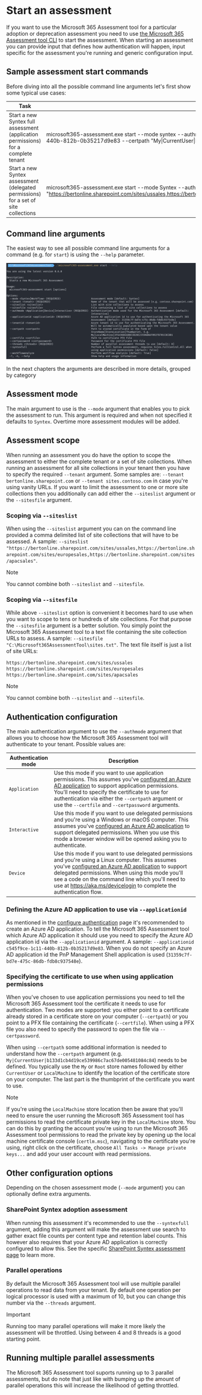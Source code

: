 # Start an assessment

If you want to use the Microsoft 365 Assessment tool for a particular adoption or deprecation assessment you need to use [the Microsoft 365 Assessment tool CLI](assess.md) to start the assessment. When starting an assessment you can provide input that defines how authentication will happen, input specific for the assessment you're running and generic configuration input.

## Sample assessment start commands

Before diving into all the possible command line arguments let's first show some typical use cases:

Task | CLI
-----|------
Start a new Syntex full assessment (application permissions) for a complete tenant | microsoft365-assessment.exe start --mode syntex --authmode application --tenant bertonline.sharepoint.com --applicationid c545f9ce-1c11-440b-812b-0b35217d9e83 --certpath "My&#124;CurrentUser&#124;b133d1cb4d19ce539986c7ac67de005481084c84" --syntexfull
Start a new Syntex assessment (delegated permissions) for a set of site collections | microsoft365-assessment.exe start --mode Syntex --authmode interactive --tenant bertonline.sharepoint.com --siteslist "https://bertonline.sharepoint.com/sites/ussales,https://bertonline.sharepoint.com/sites/europesales,https://bertonline.sharepoint.com/sites/apacsales"

## Command line arguments

The easiest way to see all possible command line arguments for a command (e.g. for `start`) is using the `--help` parameter.

![start argument overview](../images/startargumentshelp.png)

In the next chapters the arguments are described in more details, grouped by category

## Assessment mode

The main argument to use is the `--mode` argument that enables you to pick the assessment to run. This argument is required and when not specified it defaults to `Syntex`. Overtime more assessment modules will be added.

## Assessment scope

When running an assessment you do have the option to scope the assessment to either the complete tenant or a set of site collections. When running an assessment for all site collections in your tenant then you have to specify the required `--tenant` argument. Some samples are: `--tenant bertonline.sharepoint.com` or `--tenant sites.contoso.com` in case you're using vanity URLs. If you want to limit the assessment to one or more site collections then you additionally can add either the `--siteslist` argument or the `--sitesfile` argument.

### Scoping via `--siteslist`

When using the `--siteslist` argument you can on the command line provided a comma delimited list of site collections that will have to be assessed. A sample: `--siteslist "https://bertonline.sharepoint.com/sites/ussales,https://bertonline.sharepoint.com/sites/europesales,https://bertonline.sharepoint.com/sites/apacsales"`.

> [!Note]
> You cannot combine both `--siteslist` and `--sitesfile`.

### Scoping via `--sitesfile`

While above `--siteslist` option is convenient it becomes hard to use when you want to scope to tens or hundreds of site collections. For that purpose the `--sitesfile` argument is a better solution. You simply point the Microsoft 365 Assessment tool to a text file containing the site collection URLs to assess. A sample: `--sitesfile "C:\Microsoft365AssessmentTool\sites.txt"`. The text file itself is just a list of site URLs:

```text
https://bertonline.sharepoint.com/sites/ussales
https://bertonline.sharepoint.com/sites/europesales
https://bertonline.sharepoint.com/sites/apacsales
```

> [!Note]
> You cannot combine both `--siteslist` and `--sitesfile`.

## Authentication configuration

The main authentication argument to use the `--authmode` argument that allows you to choose how the Microsoft 365 Assessment tool will authenticate to your tenant. Possible values are:

Authentication mode | Description
--------------------|------------
`Application` | Use this mode if you want to use application permissions. This assumes you've [configured an Azure AD application](setupauth.md) to support application permissions. You'll need to specify the certificate to use for authentication via either the `--certpath` argument or use the `--certfile` and `--certpassword` arguments.
`Interactive` | Use this mode if you want to use delegated permissions and you're using a Windows or macOS computer. This assumes you've [configured an Azure AD application](setupauth.md) to support delegated permissions. When you use this mode a browser window will be opened asking you to authenticate.
`Device` | Use this mode if you want to use delegated permissions and you're using a Linux computer. This assumes you've [configured an Azure AD application](setupauth.md) to support delegated permissions. When using this mode you'll see a code on the command line which you'll need to use at https://aka.ms/devicelogin to complete the authentication flow.

### Defining the Azure AD application to use via `--applicationid`

As mentioned in the [configure authentication](setupauth.md) page it's recommended to create an Azure AD application. To tell the Microsoft 365 Assessment tool which Azure AD application it should use you need to specify the Azure AD application id via the `--applicationid` argument. A sample: `--applicationid c545f9ce-1c11-440b-812b-0b35217d9e83`. When you do not specify an Azure AD application id the PnP Management Shell application is used (`31359c7f-bd7e-475c-86db-fdb8c937548e`).

### Specifying the certificate to use when using application permissions

When you've chosen to use application permissions you need to tell the Microsoft 365 Assessment tool the certificate it needs to use for authentication. Two modes are supported: you either point to a certificate already stored in a certificate store on your computer (`--certpath`) or you point to a PFX file containing the certificate (`--certfile`). When using a PFX file you also need to specify the password to open the file via `--certpassword`.

When using `--certpath` some additional information is needed to understand how the `--certpath` argument (e.g. `My|CurrentUser|b133d1cb4d19ce539986c7ac67de005481084c84`) needs to be defined. You typically use the `My` or `Root` store names followed by either `CurrentUser` or `LocalMachine` to identify the location of the certificate store on your computer. The last part is the thumbprint of the certificate you want to use.

> [!Note]
> If you're using the `LocalMachine` store location then be aware that you'll need to ensure the user running the Microsoft 365 Assessment tool has permissions to read the certificate private key in the `LocalMachine` store. You can do this by granting the account you're using to run the Microsoft 365 Assessment tool permissions to read the private key by opening up the local machine certificate console (`certlm.msc`), navigating to the certificate you're using, right click on the certificate, choose `All Tasks -> Manage private keys...` and add your user account with read permissions.

## Other configuration options

Depending on the chosen assessment mode (`--mode` argument) you can optionally define extra arguments.

### SharePoint Syntex adoption assessment

When running this assessment it's recommended to use the `--syntexfull` argument, adding this argument will make the assessment use search to gather exact file counts per content type and retention label counts. This however also requires that your Azure AD application is correctly configured to allow this. See the specific [SharePoint Syntex assessment page](../sharepoint-syntex/requirements.md) to learn more.

### Parallel operations

By default the Microsoft 365 Assessment tool will use multiple parallel operations to read data from your tenant. By default one operation per logical processor is used with a maximum of 10, but you can change this number via the `--threads` argument.

> [!Important]
> Running too many parallel operations will make it more likely the assessment will be throttled. Using between 4 and 8 threads is a good starting point.

## Running multiple parallel assessments

The Microsoft 365 Assessment tool suports running up to 3 parallel assessments, but do note that just like with bumping up the amount of parallel operations this will increase the likelihood of getting throttled.
